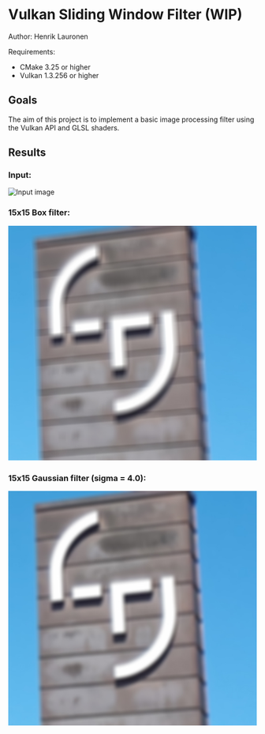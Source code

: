 # Vulkan Sliding Window Filter (WIP)

Author: Henrik Lauronen

Requirements:
- CMake 3.25 or higher
- Vulkan 1.3.256 or higher

## Goals

The aim of this project is to implement a basic image processing filter using the Vulkan API and GLSL shaders.

## Results
### Input:
![Input image](VulkanSWF\VulkanSWF\images)
### 15x15 Box filter:
![Input filtered by a 15x15 box filter](results\output_box.jpg)
### 15x15 Gaussian filter (sigma = 4.0):
![Input filtered by a 15x15 box filter](results\output_gaussian.jpg)
